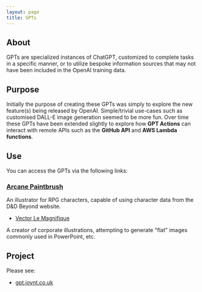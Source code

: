 ```yaml
---
layout: page
title: GPTs
---
```


## About

GPTs are specialized instances of ChatGPT, customized to complete tasks in a
specific manner, or to utilize bespoke information sources that may not have
been included in the OpenAI training data.

## Purpose

Initially the purpose of creating these GPTs was simply to explore the new
feature(s) being released by OpenAI. Simple/trivial use-cases such as customised
DALL-E image generation seemed to be more fun. Over time these GPTs have been
extended slightly to explore how **GPT Actions** can interact with remote APIs
such as the **GitHub API** and **AWS Lambda functions**.

## Use

You can access the GPTs via the following links:

### [Arcane Paintbrush](https://chat.openai.com/g/g-3R9svhPj5-arcane-paintbrush)

An illustrator for RPG characters, capable of using character data from the D&D
Beyond website.

* [Vector Le Magnifique](https://chat.openai.com/g/g-wagBADp7N-vector-le-magnifique)

A creator of corporate illustrations, attempting to generate "flat" images
commonly used in PowerPoint, etc.

## Project

Please see:

* [gpt.joynt.co.uk](https://gpt.joynt.co.uk)
